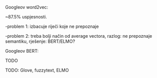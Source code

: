 Googleov word2vec: 

~87.5% uspjesnosti.

-problem 1: izbacuje riječi koje ne prepoznaje

-problem 2: treba bolji način od average vectora, razlog: ne prepoznaje semantiku, rješenje: BERT/ELMO?

Googleov BERT:

TODO


TODO: Glove, fuzzytext, ELMO
